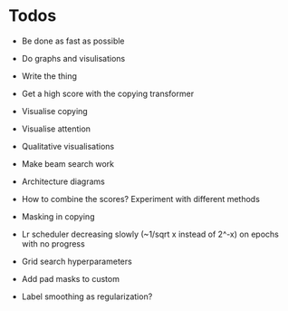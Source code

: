 # Todos
- Be done as fast as possible
- Do graphs and visulisations
- Write the thing

- Get a high score with the copying transformer
- Visualise copying
- Visualise attention
- Qualitative visualisations
- Make beam search work
- Architecture diagrams

- How to combine the scores? Experiment with different methods

- Masking in copying
- Lr scheduler decreasing slowly (~1/sqrt x instead of 2^-x) on epochs with no progress
- Grid search hyperparameters
- Add pad masks to custom
- Label smoothing as regularization?
